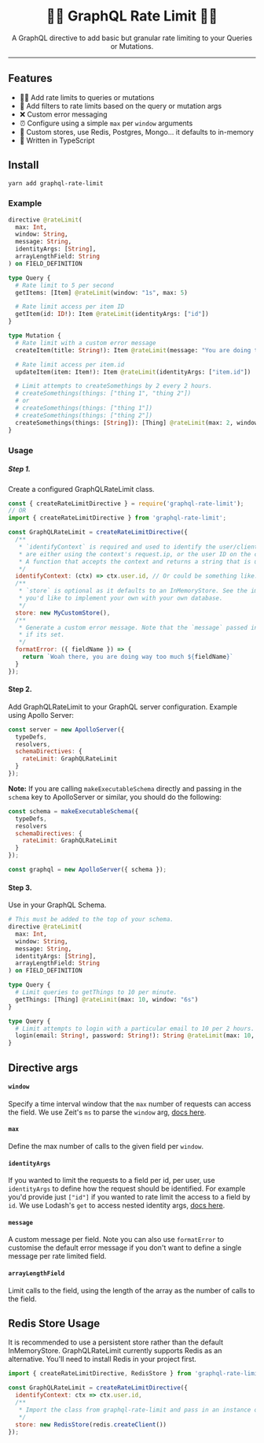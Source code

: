 
<h1 align="center">💂‍♀️ GraphQL Rate Limit 💂‍♂️</h1>

<p align="center">
A GraphQL directive to add basic but granular rate limiting to your Queries or Mutations.
</p>

---

## Features

- 💂‍♀️ Add rate limits to queries or mutations 
- 🔑 Add filters to rate limits based on the query or mutation args
- ❌ Custom error messaging
- ⏰ Configure using a simple `max` per `window` arguments
- 💼 Custom stores, use Redis, Postgres, Mongo... it defaults to in-memory
- 💪 Written in TypeScript


## Install

```sh
yarn add graphql-rate-limit
```

### Example

```graphql
directive @rateLimit(
  max: Int, 
  window: String,
  message: String, 
  identityArgs: [String], 
  arrayLengthField: String
) on FIELD_DEFINITION

type Query {
  # Rate limit to 5 per second
  getItems: [Item] @rateLimit(window: "1s", max: 5)

  # Rate limit access per item ID
  getItem(id: ID!): Item @rateLimit(identityArgs: ["id"])
}

type Mutation {
  # Rate limit with a custom error message
  createItem(title: String!): Item @rateLimit(message: "You are doing that too often.")

  # Rate limit access per item.id
  updateItem(item: Item!): Item @rateLimit(identityArgs: ["item.id"])

  # Limit attempts to createSomethings by 2 every 2 hours.
  # createSomethings(things: ["thing 1", "thing 2"])
  # or
  # createSomethings(things: ["thing 1"])
  # createSomethings(things: ["thing 2"])
  createSomethings(things: [String]): [Thing] @rateLimit(max: 2, window: "2h", arrayLengthField: "things")
}
```

### Usage

##### Step 1. 

Create a configured GraphQLRateLimit class.

```js
const { createRateLimitDirective } = require('graphql-rate-limit');
// OR
import { createRateLimitDirective } from 'graphql-rate-limit';

const GraphQLRateLimit = createRateLimitDirective({
  /**
   * `identifyContext` is required and used to identify the user/client. The most likely cases
   * are either using the context's request.ip, or the user ID on the context.
   * A function that accepts the context and returns a string that is used to identify the user.
   */
  identifyContext: (ctx) => ctx.user.id, // Or could be something like: return ctx.req.ip;
  /**
   * `store` is optional as it defaults to an InMemoryStore. See the implementation of InMemoryStore if 
   * you'd like to implement your own with your own database.
   */
  store: new MyCustomStore(),
  /**
   * Generate a custom error message. Note that the `message` passed in to the directive will be used 
   * if its set.
   */
  formatError: ({ fieldName }) => {
    return `Woah there, you are doing way too much ${fieldName}`
  }
});
```

#### Step 2.

Add GraphQLRateLimit to your GraphQL server configuration. Example using Apollo Server:

```js
const server = new ApolloServer({
  typeDefs,
  resolvers,
  schemaDirectives: {
    rateLimit: GraphQLRateLimit
  }
});
```

**Note:** If you are calling `makeExecutableSchema` directly and passing in the `schema` key to ApolloServer or similar, you should do the following:

```js
const schema = makeExecutableSchema({
  typeDefs,
  resolvers
  schemaDirectives: {
    rateLimit: GraphQLRateLimit
  }
});

const graphql = new ApolloServer({ schema });
```


#### Step 3.

Use in your GraphQL Schema.

```graphql
# This must be added to the top of your schema.
directive @rateLimit(
  max: Int, 
  window: String,
  message: String, 
  identityArgs: [String], 
  arrayLengthField: String
) on FIELD_DEFINITION

type Query {
  # Limit queries to getThings to 10 per minute.
  getThings: [Thing] @rateLimit(max: 10, window: "6s")
}

type Query {
  # Limit attempts to login with a particular email to 10 per 2 hours.
  login(email: String!, password: String!): String @rateLimit(max: 10, window: "2h", identityArgs: ["email"])
}
```

## Directive args

#### `window`

Specify a time interval window that the `max` number of requests can access the field. We use Zeit's `ms` to parse the `window` arg, [docs here](https://github.com/zeit/ms).

#### `max`

Define the max number of calls to the given field per `window`.

#### `identityArgs`

If you wanted to limit the requests to a field per id, per user, use `identityArgs` to define how the request should be identified. For example you'd provide just `["id"]` if you wanted to rate limit the access to a field by `id`. We use Lodash's `get` to access nested identity args, [docs here](https://lodash.com/docs/4.17.11#get).

#### `message`

A custom message per field. Note you can also use `formatError` to customise the default error message if you don't want to define a single message per rate limited field.

#### `arrayLengthField`

Limit calls to the field, using the length of the array as the number of calls to the field.


## Redis Store Usage

It is recommended to use a persistent store rather than the default InMemoryStore. GraphQLRateLimit currently supports Redis as an alternative. You'll need to install Redis in your project first. 

```js
import { createRateLimitDirective, RedisStore } from 'graphql-rate-limit';

const GraphQLRateLimit = createRateLimitDirective({
  identifyContext: ctx => ctx.user.id,
  /**
   * Import the class from graphql-rate-limit and pass in an instance of redis client to the constructor
   */
  store: new RedisStore(redis.createClient())
});
```


